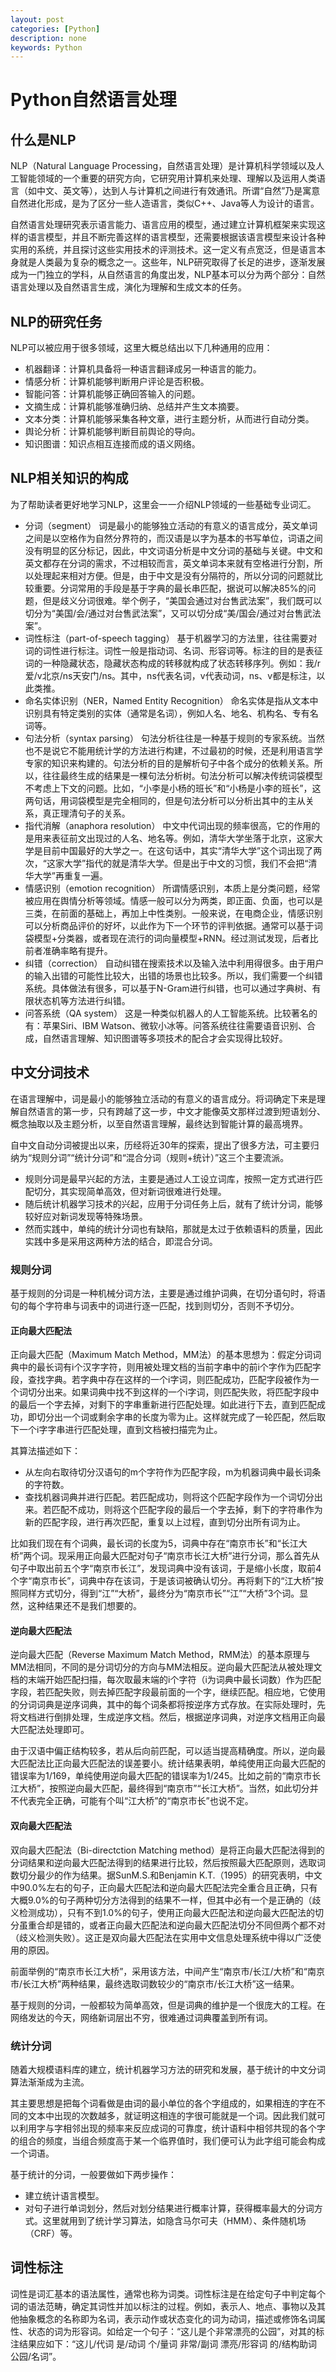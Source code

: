 ```yaml
---
layout: post
categories: [Python]
description: none
keywords: Python
---
```

# Python自然语言处理

## 什么是NLP
NLP（Natural Language Processing，自然语言处理）是计算机科学领域以及人工智能领域的一个重要的研究方向，它研究用计算机来处理、理解以及运用人类语言（如中文、英文等），达到人与计算机之间进行有效通讯。所谓“自然”乃是寓意自然进化形成，是为了区分一些人造语言，类似C++、Java等人为设计的语言。

自然语言处理研究表示语言能力、语言应用的模型，通过建立计算机框架来实现这样的语言模型，并且不断完善这样的语言模型，还需要根据该语言模型来设计各种实用的系统，并且探讨这些实用技术的评测技术。这一定义有点宽泛，但是语言本身就是人类最为复杂的概念之一。这些年，NLP研究取得了长足的进步，逐渐发展成为一门独立的学科，从自然语言的角度出发，NLP基本可以分为两个部分：自然语言处理以及自然语言生成，演化为理解和生成文本的任务。

## NLP的研究任务
NLP可以被应用于很多领域，这里大概总结出以下几种通用的应用：

- 机器翻译：计算机具备将一种语言翻译成另一种语言的能力。
- 情感分析：计算机能够判断用户评论是否积极。
- 智能问答：计算机能够正确回答输入的问题。
- 文摘生成：计算机能够准确归纳、总结并产生文本摘要。
- 文本分类：计算机能够采集各种文章，进行主题分析，从而进行自动分类。
- 舆论分析：计算机能够判断目前舆论的导向。
- 知识图谱：知识点相互连接而成的语义网络。

## NLP相关知识的构成
为了帮助读者更好地学习NLP，这里会一一介绍NLP领域的一些基础专业词汇。
- 分词（segment）
词是最小的能够独立活动的有意义的语言成分，英文单词之间是以空格作为自然分界符的，而汉语是以字为基本的书写单位，词语之间没有明显的区分标记，因此，中文词语分析是中文分词的基础与关键。中文和英文都存在分词的需求，不过相较而言，英文单词本来就有空格进行分割，所以处理起来相对方便。但是，由于中文是没有分隔符的，所以分词的问题就比较重要。分词常用的手段是基于字典的最长串匹配，据说可以解决85%的问题，但是歧义分词很难。举个例子，“美国会通过对台售武法案”，我们既可以切分为“美国/会/通过对台售武法案”，又可以切分成“美/国会/通过对台售武法案”。
- 词性标注（part-of-speech tagging）
基于机器学习的方法里，往往需要对词的词性进行标注。词性一般是指动词、名词、形容词等。标注的目的是表征词的一种隐藏状态，隐藏状态构成的转移就构成了状态转移序列。例如：我/r爱/v北京/ns天安门/ns。其中，ns代表名词，v代表动词，ns、v都是标注，以此类推。
- 命名实体识别（NER，Named Entity Recognition）
命名实体是指从文本中识别具有特定类别的实体（通常是名词），例如人名、地名、机构名、专有名词等。
- 句法分析（syntax parsing）
句法分析往往是一种基于规则的专家系统。当然也不是说它不能用统计学的方法进行构建，不过最初的时候，还是利用语言学专家的知识来构建的。句法分析的目的是解析句子中各个成分的依赖关系。所以，往往最终生成的结果是一棵句法分析树。句法分析可以解决传统词袋模型不考虑上下文的问题。比如，“小李是小杨的班长”和“小杨是小李的班长”，这两句话，用词袋模型是完全相同的，但是句法分析可以分析出其中的主从关系，真正理清句子的关系。
- 指代消解（anaphora resolution）
中文中代词出现的频率很高，它的作用的是用来表征前文出现过的人名、地名等。例如，清华大学坐落于北京，这家大学是目前中国最好的大学之一。在这句话中，其实“清华大学”这个词出现了两次，“这家大学”指代的就是清华大学。但是出于中文的习惯，我们不会把“清华大学”再重复一遍。
- 情感识别（emotion recognition）
所谓情感识别，本质上是分类问题，经常被应用在舆情分析等领域。情感一般可以分为两类，即正面、负面，也可以是三类，在前面的基础上，再加上中性类别。一般来说，在电商企业，情感识别可以分析商品评价的好坏，以此作为下一个环节的评判依据。通常可以基于词袋模型+分类器，或者现在流行的词向量模型+RNN。经过测试发现，后者比前者准确率略有提升。
- 纠错（correction）
自动纠错在搜索技术以及输入法中利用得很多。由于用户的输入出错的可能性比较大，出错的场景也比较多。所以，我们需要一个纠错系统。具体做法有很多，可以基于N-Gram进行纠错，也可以通过字典树、有限状态机等方法进行纠错。
- 问答系统（QA system）
这是一种类似机器人的人工智能系统。比较著名的有：苹果Siri、IBM Watson、微软小冰等。问答系统往往需要语音识别、合成，自然语言理解、知识图谱等多项技术的配合才会实现得比较好。

## 中文分词技术
在语言理解中，词是最小的能够独立活动的有意义的语言成分。将词确定下来是理解自然语言的第一步，只有跨越了这一步，中文才能像英文那样过渡到短语划分、概念抽取以及主题分析，以至自然语言理解，最终达到智能计算的最高境界。

自中文自动分词被提出以来，历经将近30年的探索，提出了很多方法，可主要归纳为“规则分词”“统计分词”和“混合分词（规则+统计）”这三个主要流派。
- 规则分词是最早兴起的方法，主要是通过人工设立词库，按照一定方式进行匹配切分，其实现简单高效，但对新词很难进行处理。
- 随后统计机器学习技术的兴起，应用于分词任务上后，就有了统计分词，能够较好应对新词发现等特殊场景。
- 然而实践中，单纯的统计分词也有缺陷，那就是太过于依赖语料的质量，因此实践中多是采用这两种方法的结合，即混合分词。

### 规则分词
基于规则的分词是一种机械分词方法，主要是通过维护词典，在切分语句时，将语句的每个字符串与词表中的词进行逐一匹配，找到则切分，否则不予切分。

#### 正向最大匹配法
正向最大匹配（Maximum Match Method，MM法）的基本思想为：假定分词词典中的最长词有i个汉字字符，则用被处理文档的当前字串中的前i个字作为匹配字段，查找字典。若字典中存在这样的一个i字词，则匹配成功，匹配字段被作为一个词切分出来。如果词典中找不到这样的一个i字词，则匹配失败，将匹配字段中的最后一个字去掉，对剩下的字串重新进行匹配处理。如此进行下去，直到匹配成功，即切分出一个词或剩余字串的长度为零为止。这样就完成了一轮匹配，然后取下一个i字字串进行匹配处理，直到文档被扫描完为止。

其算法描述如下：
- 从左向右取待切分汉语句的m个字符作为匹配字段，m为机器词典中最长词条的字符数。
- 查找机器词典并进行匹配。若匹配成功，则将这个匹配字段作为一个词切分出来。若匹配不成功，则将这个匹配字段的最后一个字去掉，剩下的字符串作为新的匹配字段，进行再次匹配，重复以上过程，直到切分出所有词为止。

比如我们现在有个词典，最长词的长度为5，词典中存在“南京市长”和“长江大桥”两个词。现采用正向最大匹配对句子“南京市长江大桥”进行分词，那么首先从句子中取出前五个字“南京市长江”，发现词典中没有该词，于是缩小长度，取前4个字“南京市长”，词典中存在该词，于是该词被确认切分。再将剩下的“江大桥”按照同样方式切分，得到“江”“大桥”，最终分为“南京市长”“江”“大桥”3个词。显然，这种结果还不是我们想要的。

#### 逆向最大匹配法
逆向最大匹配（Reverse Maximum Match Method，RMM法）的基本原理与MM法相同，不同的是分词切分的方向与MM法相反。逆向最大匹配法从被处理文档的末端开始匹配扫描，每次取最末端的i个字符（i为词典中最长词数）作为匹配字段，若匹配失败，则去掉匹配字段最前面的一个字，继续匹配。相应地，它使用的分词词典是逆序词典，其中的每个词条都将按逆序方式存放。在实际处理时，先将文档进行倒排处理，生成逆序文档。然后，根据逆序词典，对逆序文档用正向最大匹配法处理即可。

由于汉语中偏正结构较多，若从后向前匹配，可以适当提高精确度。所以，逆向最大匹配法比正向最大匹配法的误差要小。统计结果表明，单纯使用正向最大匹配的错误率为1/169，单纯使用逆向最大匹配的错误率为1/245。比如之前的“南京市长江大桥”，按照逆向最大匹配，最终得到“南京市”“长江大桥”。当然，如此切分并不代表完全正确，可能有个叫“江大桥”的“南京市长”也说不定。

#### 双向最大匹配法
双向最大匹配法（Bi-directction Matching method）是将正向最大匹配法得到的分词结果和逆向最大匹配法得到的结果进行比较，然后按照最大匹配原则，选取词数切分最少的作为结果。据SunM.S.和Benjamin K.T.（1995）的研究表明，中文中90.0%左右的句子，正向最大匹配法和逆向最大匹配法完全重合且正确，只有大概9.0%的句子两种切分方法得到的结果不一样，但其中必有一个是正确的（歧义检测成功），只有不到1.0%的句子，使用正向最大匹配法和逆向最大匹配法的切分虽重合却是错的，或者正向最大匹配法和逆向最大匹配法切分不同但两个都不对（歧义检测失败）。这正是双向最大匹配法在实用中文信息处理系统中得以广泛使用的原因。

前面举例的“南京市长江大桥”，采用该方法，中间产生“南京市/长江/大桥”和“南京市/长江大桥”两种结果，最终选取词数较少的“南京市/长江大桥”这一结果。

基于规则的分词，一般都较为简单高效，但是词典的维护是一个很庞大的工程。在网络发达的今天，网络新词层出不穷，很难通过词典覆盖到所有词。

### 统计分词
随着大规模语料库的建立，统计机器学习方法的研究和发展，基于统计的中文分词算法渐渐成为主流。

其主要思想是把每个词看做是由词的最小单位的各个字组成的，如果相连的字在不同的文本中出现的次数越多，就证明这相连的字很可能就是一个词。因此我们就可以利用字与字相邻出现的频率来反应成词的可靠度，统计语料中相邻共现的各个字的组合的频度，当组合频度高于某一个临界值时，我们便可认为此字组可能会构成一个词语。

基于统计的分词，一般要做如下两步操作：

- 建立统计语言模型。
- 对句子进行单词划分，然后对划分结果进行概率计算，获得概率最大的分词方式。这里就用到了统计学习算法，如隐含马尔可夫（HMM）、条件随机场（CRF）等。

## 词性标注
词性是词汇基本的语法属性，通常也称为词类。词性标注是在给定句子中判定每个词的语法范畴，确定其词性并加以标注的过程。例如，表示人、地点、事物以及其他抽象概念的名称即为名词，表示动作或状态变化的词为动词，描述或修饰名词属性、状态的词为形容词。如给定一个句子：“这儿是个非常漂亮的公园”，对其的标注结果应如下：“这儿/代词 是/动词 个/量词 非常/副词 漂亮/形容词 的/结构助词 公园/名词”。





